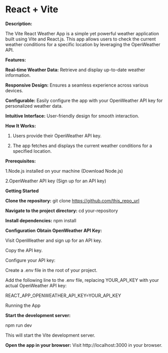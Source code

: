 # React + Vite

**Description:**

The Vite React Weather App is a simple yet powerful weather application built using Vite and React.js. This app allows users to check the current weather conditions for a specific location by leveraging the OpenWeather API.

**Features:**

**Real-time Weather Data:** Retrieve and display up-to-date weather information.

**Responsive Design:** Ensures a seamless experience across various devices.

**Configurable:** Easily configure the app with your OpenWeather API key for personalized weather data.

**Intuitive Interface:** User-friendly design for smooth interaction.

**How It Works:**
1. Users provide their OpenWeather API key.

2. The app fetches and displays the current weather conditions for a specified location.

**Prerequisites:**

1.Node.js installed on your machine (Download Node.js)

2.OpenWeather API key (Sign up for an API key)

**Getting Started**

**Clone the repository:**
git clone https://github.com/this_repo_url

**Navigate to the project directory:**
cd your-repository

**Install dependencies:**
npm install

**Configuration**
**Obtain OpenWeather API Key:**

Visit OpenWeather and sign up for an API key.

Copy the API key.

Configure your API key:

Create a .env file in the root of your project.

Add the following line to the .env file, replacing YOUR_API_KEY with your actual OpenWeather API key:

REACT_APP_OPENWEATHER_API_KEY=YOUR_API_KEY

Running the App

**Start the development server:**

npm run dev

This will start the Vite development server.

**Open the app in your browser:**
Visit http://localhost:3000 in your browser.
